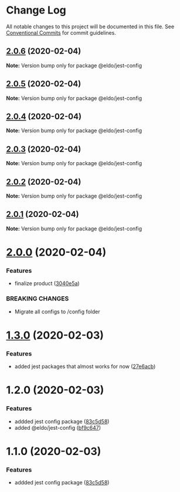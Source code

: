 # Change Log

All notable changes to this project will be documented in this file.
See [Conventional Commits](https://conventionalcommits.org) for commit guidelines.

## [2.0.6](https://github.com/Lilmortal/eldo/compare/@eldo/jest-config@2.0.5...@eldo/jest-config@2.0.6) (2020-02-04)

**Note:** Version bump only for package @eldo/jest-config





## [2.0.5](https://github.com/Lilmortal/eldo/compare/@eldo/jest-config@2.0.4...@eldo/jest-config@2.0.5) (2020-02-04)

**Note:** Version bump only for package @eldo/jest-config





## [2.0.4](https://github.com/Lilmortal/eldo/compare/@eldo/jest-config@2.0.3...@eldo/jest-config@2.0.4) (2020-02-04)

**Note:** Version bump only for package @eldo/jest-config





## [2.0.3](https://github.com/Lilmortal/eldo/compare/@eldo/jest-config@2.0.2...@eldo/jest-config@2.0.3) (2020-02-04)

**Note:** Version bump only for package @eldo/jest-config





## [2.0.2](https://github.com/Lilmortal/eldo/compare/@eldo/jest-config@2.0.1...@eldo/jest-config@2.0.2) (2020-02-04)

**Note:** Version bump only for package @eldo/jest-config





## [2.0.1](https://github.com/Lilmortal/eldo/compare/@eldo/jest-config@2.0.0...@eldo/jest-config@2.0.1) (2020-02-04)

**Note:** Version bump only for package @eldo/jest-config





# [2.0.0](https://github.com/Lilmortal/eldo/compare/@eldo/jest-config@1.3.0...@eldo/jest-config@2.0.0) (2020-02-04)


### Features

* finalize product ([3040e5a](https://github.com/Lilmortal/eldo/commit/3040e5a35a665859f0b74870a6c7544db64ed399))


### BREAKING CHANGES

* Migrate all configs to /config folder





# [1.3.0](https://github.com/Lilmortal/eldo/compare/@eldo/jest-config@1.2.0...@eldo/jest-config@1.3.0) (2020-02-03)


### Features

* added jest packages that almost works for now ([27e6acb](https://github.com/Lilmortal/eldo/commit/27e6acbfd755c86861e53d2a2d35adab6048d721))





# 1.2.0 (2020-02-03)


### Features

* addded jest config package ([83c5d58](https://github.com/Lilmortal/eldo/commit/83c5d58b7b5fead1336b206aac7566060f5f4dcf))
* added @eldo/jest-config ([bf9c647](https://github.com/Lilmortal/eldo/commit/bf9c6472873bfca96eb47e37275452ae9e150c9c))





# 1.1.0 (2020-02-03)


### Features

* addded jest config package ([83c5d58](https://github.com/Lilmortal/eldo/commit/83c5d58b7b5fead1336b206aac7566060f5f4dcf))
